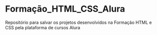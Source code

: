 # Formação_HTML_CSS_Alura
Repositório para salvar os projetos desenvolvidos na Formação HTML e CSS pela plataforma de cursos Alura
